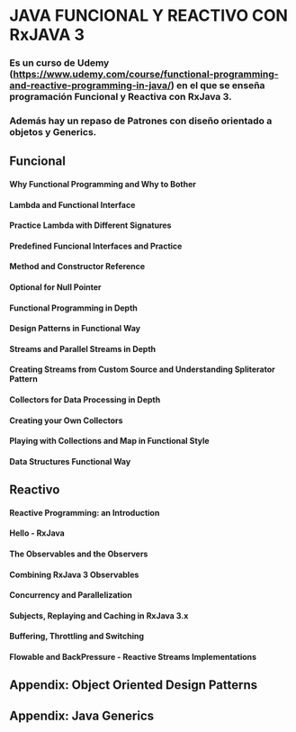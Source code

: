 # JAVA FUNCIONAL Y REACTIVO CON RxJAVA 3

### Es un curso de Udemy (https://www.udemy.com/course/functional-programming-and-reactive-programming-in-java/) en el que se enseña programación Funcional y Reactiva con RxJava 3.

### Además hay un repaso de Patrones con diseño orientado a objetos y Generics.

## Funcional

#### Why Functional Programming and Why to Bother

#### Lambda and Functional Interface

#### Practice Lambda with Different Signatures

#### Predefined Funcional Interfaces and Practice

#### Method and Constructor Reference

#### Optional for Null Pointer

#### Functional Programming in Depth

#### Design Patterns in Functional Way

#### Streams and Parallel Streams in Depth

#### Creating Streams from Custom Source and Understanding Spliterator Pattern

#### Collectors for Data Processing in Depth

#### Creating your Own Collectors

#### Playing with Collections and Map in Functional Style

#### Data Structures Functional Way

## Reactivo

#### Reactive Programming: an Introduction

#### Hello - RxJava

#### The Observables and the Observers

#### Combining RxJava 3 Observables

#### Concurrency and Parallelization

#### Subjects, Replaying and Caching in RxJava 3.x

#### Buffering, Throttling and Switching

#### Flowable and BackPressure - Reactive Streams Implementations

## Appendix: Object Oriented Design Patterns

## Appendix: Java Generics

